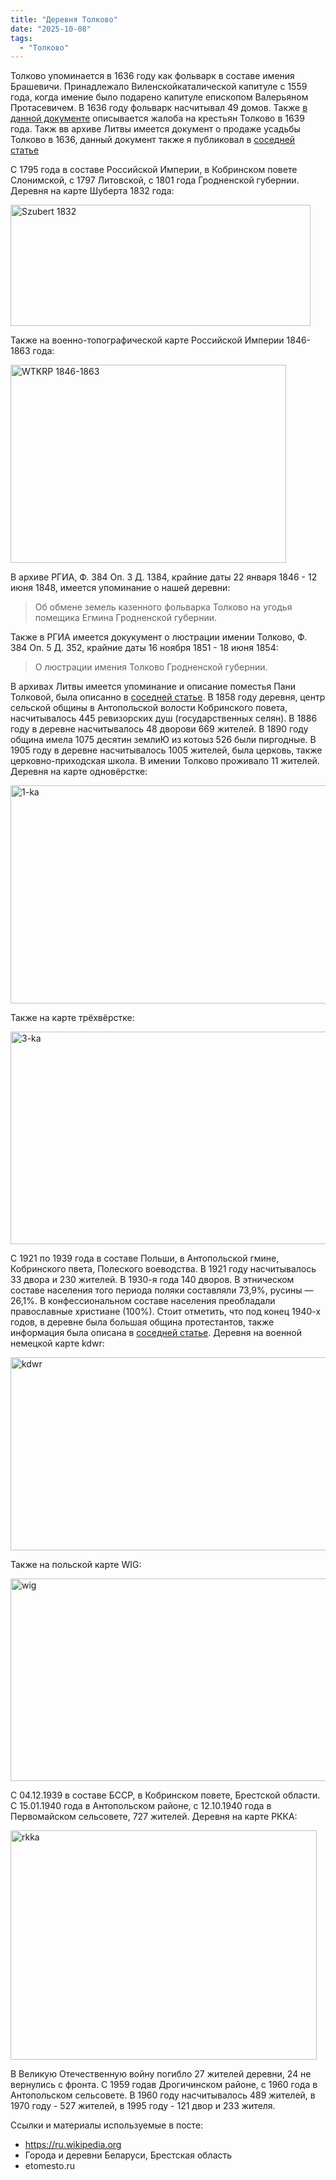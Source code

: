 ```yaml
---
title: "Деревня Толково"
date: "2025-10-08"
tags: 
  - "Толково"
---
```


Толково упоминается в 1636 году как фольварк в составе имения Брашевичи. Принадлежало Виленскойкаталической капитуле с 1559 года, когда имение было подарено капитуле епископом Валерьяном Протасевичем. В 1636 году фольварк насчитывал 49 домов. Также [в данной документе](https://drohiczyn-poleski.com/ru/post/tolkowo_zab/) описывается жалоба на крестьян Толково в 1639 года. Такж вв архиве Литвы имеется документ о продаже усадьбы Толково в 1636, данный документ также я публиковал в [соседней статье](https://drohiczyn-poleski.com/ru/post/sell_braszewiczeandtolkovo/)

С 1795 года в составе Российской Империи, в Кобринском повете Слонимской, с 1797 Литовской, с 1801 года Гродненской губернии. Деревня на карте Шуберта 1832 года:

<img width="480" height="194" alt="Szubert 1832" src="https://github.com/user-attachments/assets/7e1e6935-a779-42cc-b6b1-b3ef2fdc6414" />

Также на военно-топографической карте Российской Империи 1846-1863 года:

<img width="441" height="317" alt="WTKRP 1846-1863" src="https://github.com/user-attachments/assets/fc6813e1-0103-4938-a398-690d9258fea8" />

В архиве РГИА, Ф. 384 Оп. 3 Д. 1384, крайние даты 22 января 1846 - 12 июня 1848, имеется упоминание о нашей деревни:

> Об обмене земель казенного фольварка Толково на угодья помещика Егмина Гродненской губернии.

Также в РГИА имеется докукумент о люстрации имении Толково, Ф. 384 Оп. 5 Д. 352, крайние даты 16 ноября 1851 - 18 июня 1854:

> О люстрации имения Толково Гродненской губернии.

В архивах Литвы имеется упоминание и описание поместья Пани Толковой, была описанно в [соседней статье](https://drohiczyn-poleski.com/ru/post/panitolkova/). В 1858 году деревня, центр сельской общины в Антопольской волости Кобринского повета, насчитывалось 445 ревизорских душ (государственных селян). В 1886 году в деревне насчитывалось 48 дворови 669 жителей. В 1890 году община имела 1075 десятин землиЮ из котоыз 526 были пиргодные. В 1905 году в деревне насчитывалось 1005 жителей, была церковь, также церковно-приходская школа. В имении Толково проживало 11 жителей. Деревня на карте одновёрстке:

<img width="562" height="349" alt="1-ka" src="https://github.com/user-attachments/assets/021c1777-9fcc-4839-bd04-dbb7c35184fd" />

Также на карте трёхвёрстке:

<img width="552" height="340" alt="3-ka" src="https://github.com/user-attachments/assets/cf5d1e65-a657-48ea-9f58-f1993ab7e526" />

С 1921 по 1939 года в составе Польши, в Антопольской гмине, Кобринского пвета, Полеского воеводства. В 1921 году насчитывалось 33 двора и 230 жителей. В 1930-я года 140 дворов. В этническом составе населения того периода поляки составляли 73,9%, русины — 26,1%. В конфессиональном составе населения преобладали православные христиане (100%). Стоит отметить, что под конец 1940-х годов, в деревне была большая община протестантов, также информация была описана в [соседней статье](https://drohiczyn-poleski.com/ru/post/tolkovo_protestant/). Деревня на военной немецкой карте kdwr:

<img width="565" height="309" alt="kdwr" src="https://github.com/user-attachments/assets/0dcd6133-a92b-4ef4-b2ad-22ef0bff516b" />

Также на польской карте WIG:

<img width="526" height="324" alt="wig" src="https://github.com/user-attachments/assets/d18c1716-d64d-4cb5-bfb3-7e8b0051c0f0" />

С 04.12.1939 в составе БССР, в Кобринском повете, Брестской области. С 15.01.1940 года в Антопольском районе, с 12.10.1940 года в Первомайском сельсовете, 727 жителей. Деревня на карте РККА:

<img width="490" height="367" alt="rkka" src="https://github.com/user-attachments/assets/919d61f9-5e2a-4ce3-acc1-283857d7e23b" />

В Великую Отечественную войну погибло 27 жителей деревни, 24 не вернулись с фронта. С 1959 годав Дрогичинском районе, с 1960 года в Антопольском сельсовете. В 1960 году насчитывалось 489 жителей, в 1970 году - 527 жителей, в 1995 году - 121 двор и 233 жителя.

Ссылки и материалы используемые в посте:
- https://ru.wikipedia.org
- Города и деревни Беларуси, Брестская область
- etomesto.ru
